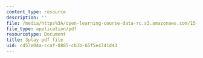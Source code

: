 ```yaml
---
content_type: resource
description: ''
file: /media/https%3A/open-learning-course-data-rc.s3.amazonaws.com/15-s12-blockchain-and-money-fall-2018/cd57e04accaf8885cb3b65f5e4741d43_W06Le8fw0vU.pdf
file_type: application/pdf
resourcetype: Document
title: 3play pdf file
uid: cd57e04a-ccaf-8885-cb3b-65f5e4741d43
---
```

